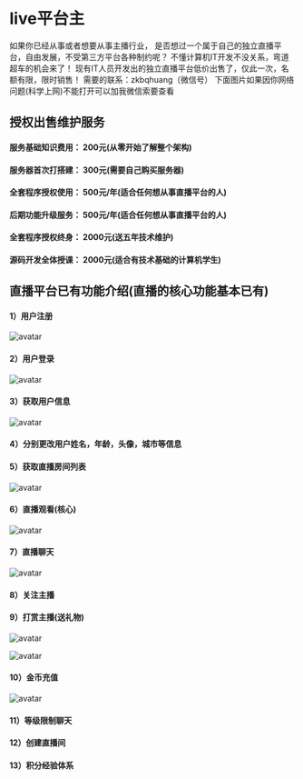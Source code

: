 # live平台主

如果你已经从事或者想要从事主播行业，
是否想过一个属于自己的独立直播平台，自由发展，不受第三方平台各种制约呢？
不懂计算机IT开发不没关系，弯道超车的机会来了！
现有IT人员开发出的独立直播平台低价出售了，仅此一次，名额有限，限时销售！
需要的联系：zkbqhuang（微信号） 下面图片如果因你网络问题(科学上网)不能打开可以加我微信索要查看


## 授权出售维护服务

#### 服务基础知识费用： 200元(从零开始了解整个架构)
#### 服务器首次打搭建： 300元(需要自己购买服务器)
#### 全套程序授权使用： 500元/年(适合任何想从事直播平台的人)
#### 后期功能升级服务： 500元/年(适合任何想从事直播平台的人)

#### 全套程序授权终身： 2000元(送五年技术维护)

#### 源码开发全体授课： 2000元(适合有技术基础的计算机学生)



## 直播平台已有功能介绍(直播的核心功能基本已有)

#### 1）用户注册

![avatar](https://github.com/zkbqhuang/live/blob/main/img/live3.jpg)

#### 2）用户登录

![avatar](https://github.com/zkbqhuang/live/blob/main/img/live2.jpg)

#### 3）获取用户信息

![avatar](https://github.com/zkbqhuang/live/blob/main/img/live6.jpg)

#### 4）分别更改用户姓名，年龄，头像，城市等信息
#### 5）获取直播房间列表

![avatar](https://github.com/zkbqhuang/live/blob/main/img/live1.jpg)

#### 6）直播观看(核心)

![avatar](https://github.com/zkbqhuang/live/blob/main/img/live4.jpg)

#### 7）直播聊天

![avatar](https://github.com/zkbqhuang/live/blob/main/img/live5.jpg)

#### 8）关注主播
#### 9）打赏主播(送礼物)

![avatar](https://github.com/zkbqhuang/live/blob/main/img/live7.jpg)

![avatar](https://github.com/zkbqhuang/live/blob/main/img/live8.jpg)

#### 10）金币充值

![avatar](https://github.com/zkbqhuang/live/blob/main/img/live9.jpg)

#### 11）等级限制聊天
#### 12）创建直播间
#### 13）积分经验体系
